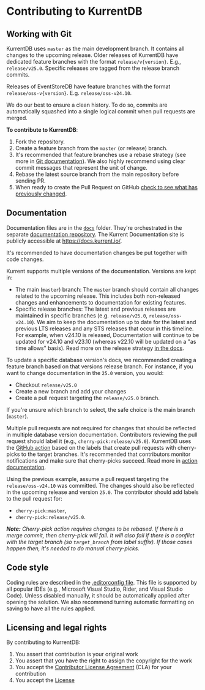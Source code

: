 # Contributing to KurrentDB

## Working with Git

KurrentDB uses `master` as the main development branch. It contains all changes to the upcoming release. Older releases of KurrentDB have dedicated feature branches with the format `release/v{version}`. E.g., `release/v25.0`. Specific releases are tagged from the release branch commits.

Releases of EventStoreDB have feature branches with the format `release/oss-v{version}`. E.g. `release/oss-v24.10`.

We do our best to ensure a clean history. To do so, commits are automatically squashed into a single logical commit when pull requests are merged.

**To contribute to KurrentDB**:

1. Fork the repository.
2. Create a feature branch from the `master` (or release) branch.
3. It's recommended that feature branches use a rebase strategy (see more in [Git documentation](https://git-scm.com/book/en/v2/Git-Branching-Rebasing)). We also highly recommend using clear commit messages that represent the unit of change.
4. Rebase the latest source branch from the main repository before sending PR.
5. When ready to create the Pull Request on GitHub [check to see what has previously changed](https://github.com/kurrent-io/KurrentDB/compare).

## Documentation

Documentation files are in the [`docs`](/docs) folder. They're orchestrated in the separate [documentation repository](https://github.com/kurrent-io/documentation). The Kurrent Documentation site is publicly accessible at https://docs.kurrent.io/.

It's recommended to have documentation changes be put together with code changes.

Kurrent supports multiple versions of the documentation. Versions are kept in:
- The main (`master`) branch: The `master` branch should contain all changes related to the upcoming release. This includes both non-released changes and enhancements to documentation for existing features.
- Specific release branches: The latest and previous releases are maintained in specific branches (e.g. `release/v25.0`, `release/oss-v24.10`). We aim to keep the documentation up to date for the latest and previous LTS releases and any STS releases that occur in this timeline. For example, when v24.10 is released, Documentation will continue to be updated for v24.10 and v23.10 (whereas v22.10 will be updated on a "as time allows" basis). Read more on the release strategy [in the docs](https://docs.kurrent.io/server/latest/release-schedule/).

To update a specific database version's docs, we recommended creating a feature branch based on that versions release branch. For instance, if you want to change documentation in the `25.0` version, you would:
- Checkout `release/v25.0`
- Create a new branch and add your changes
- Create a pull request targeting the `release/v25.0` branch.

If you're unsure which branch to select, the safe choice is the main branch (`master`).

Multiple pull requests are not required for changes that should be reflected in multiple database version documentation. Contributors reviewing the pull request should label it (e.g., `cherry-pick:release/v25.0`). KurrentDB uses the [GitHub action](/.github/workflows/cherry-pick-pr-for-label.yml) based on the labels that create pull requests with cherry-picks to the target branches. It's recommended that contributors monitor notifications and make sure that cherry-picks succeed. Read more in [action documentation](https://github.com/kurrent-io/Automations/tree/master/cherry-pick-pr-for-label).

Using the previous example, assume a pull request targeting the `release/oss-v24.10` was committed. The changes should also be reflected in the upcoming release and version `25.0`. The contributor should add labels to the pull request for:
- `cherry-pick:master`,
- `cherry-pick:release/v25.0`.

_**Note:** Cherry-pick action requires changes to be rebased. If there is a merge commit, then cherry-pick will fail. It will also fail if there is a conflict with the target branch (so `target_branch` from label suffix). If those cases happen then, it's needed to do manual cherry-picks._

## Code style

Coding rules are described in the [.editorconfig file](/src/.editorconfig). This file is supported by all popular IDEs (e.g., Microsoft Visual Studio, Rider, and Visual Studio Code). Unless disabled manually, it should be automatically applied after opening the solution. We also recommend turning automatic formatting on saving to have all the rules applied.

## Licensing and legal rights

By contributing to KurrentDB:

1. You assert that contribution is your original work
2. You assert that you have the right to assign the copyright for the work
3. You accept the [Contributor License Agreement](https://gist.github.com/eventstore-bot/7a1e56c21e81f44a625a7462403298bf) (CLA) for your contribution
4. You accept the [License](LICENSE.md)
